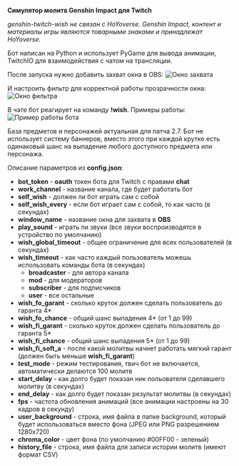 **Симулятор молитв Genshin Impact для Twitch**

*genshin-twitch-wish не связан с HoYoverse. Genshin Impact, контент и материалы игры являются товарными знаками и принадлежат HoYoverse.*

Бот написан на Python и использует PyGame для вывода анимации, TwitchIO для взаимодействия с чатом на трансляции.

После запуска нужно добавить захват окна в OBS:
![Окно захвата](https://sun9-8.userapi.com/impf/pAESgu_LD0KJp2P7ABr8u2renAdz9HBMxy60HQ/Sxxgzt6h_Ao.jpg?size=724x511&quality=96&sign=1ff1d15cac089fd88ff3fb4f176af17f&type=album)

И настроить фильтр для корректной работы прозрачности окна:
![Окно фильтра](https://sun9-1.userapi.com/s/v1/if2/1HahxRWaJBF1kzE3BaChFSsMspC-LWBOcPf-kcj_f9g52D-Ia53P2osjQkR4F4wZXmfmu2-Gaavy5D7rU78ilhnS.jpg?size=861x757&quality=96&type=album)

В чате бот реагирует на команду **!wish**. Примеры работы:
![Пример работы бота](https://sun9-63.userapi.com/impf/VUBcsjyNwLuwAvcEcP4bflMsJz0JYtLOTm0gXQ/dCB9_I5UULE.jpg?size=1604x743&quality=96&sign=82f96fda9e09b62b29dd2935eee65953&type=album)

База предметов и персонажей актуальная для патча 2.7. Бот не использует систему баннеров, вместо этого при каждой крутке есть одинаковый шанс на выпадение любого доступного предмета или персонажа.

Описание параметров из **config.json**:

 - **bot_token** - **oauth** токен бота для Twitch с правами **chat**
 - **work_channel** - название канала, где будет работать бот
 - **self_wish** - должен ли бот играть сам с собой
 - **self_wish_every** - если бот играет сам с собой, то как часто (в секундах)
 - **window_name** - название окна для захвата в **OBS**
 - **play_sound** - играть ли звуки (все звуки воспроизводятся в устройство по умолчанию)
 - **wish_global_timeout** - общее ограничение для всех пользователей (в секундах)
 - **wish_timeout** - как часто каждый пользователь можешь использовать команды бота (в секундах)
   - **broadcaster** - для автора канала
   - **mod** - для модераторов
   - **subscriber** - для подписчиков
   - **user** - все остальные
 - **wish_fo_garant** - сколько круток должен сделать пользователь до гаранта 4*
 - **wish_fo_chance** - общий шанс выпадения 4* (от 1 до 99)
 - **wish_fi_garant** - сколько круток должен сделать пользователь до гаранта 5*
 - **wish_fi_chance** - общий шанс выпадения 5* (от 1 до 99)
 - **wish_fi_soft_a** - после какой молитвы начнет работать мягкий гарант (должен быть меньше **wish_fi_garant**)
 - **test_mode** - режим тестирования, твич бот не включается, автоматически делаются 100 молитв
 - **start_delay** - как долго будет показан ник польователя сделавшего молитву (в секундах)
 - **end_delay** - как долго будет показан результат молитвы (в секундах)
 - **fps** - частота обновления анимаций (все анимации настроены на 30 кадров в секунду)
 - **user_background** - строка, имя файла в папке background, который будет использоваться вместо фона (JPEG или PNG разрешением 1280х720)
 - **chroma_color** - цвет фона (по умолчанию #00FF00 - зеленый)
 - **history_file** - строка, имя файла для записи истории молитв (имеют формат CSV)
